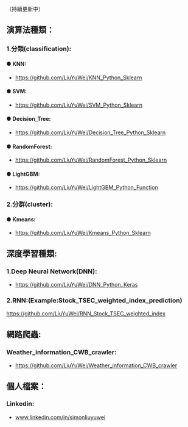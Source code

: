（持續更新中）

## 演算法種類：

### 1.分類(classification):
#### ● KNN:
- https://github.com/LiuYuWei/KNN_Python_Sklearn

#### ● SVM:
- https://github.com/LiuYuWei/SVM_Python_Sklearn

#### ● Decision_Tree:
- https://github.com/LiuYuWei/Decision_Tree_Python_Sklearn

#### ● RandomForest:
- https://github.com/LiuYuWei/RandomForest_Python_Sklearn

#### ● LightGBM:
- https://github.com/LiuYuWei/LightGBM_Python_Function

### 2.分群(cluster):
#### ● Kmeans:
- https://github.com/LiuYuWei/Kmeans_Python_Sklearn

## 深度學習種類:
### 1.Deep Neural Network(DNN):
- https://github.com/LiuYuWei/DNN_Python_Keras

### 2.RNN:(Example:Stock_TSEC_weighted_index_prediction)
https://github.com/LiuYuWei/RNN_Stock_TSEC_weighted_index

## 網路爬蟲:
### Weather_information_CWB_crawler:
- https://github.com/LiuYuWei/Weather_information_CWB_crawler

## 個人檔案：
### Linkedin: 
- www.linkedin.com/in/simonliuyuwei
